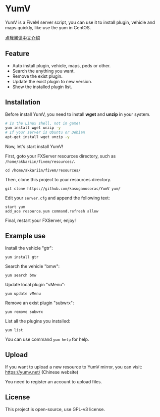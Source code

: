 # YumV
YumV is a FiveM server script, you can use it to install plugin, vehicle and maps quickly, like use the yum in CentOS.

[点我阅读中文介绍](README_zh.md)

## Feature
- Auto install plugin, vehicle, maps, peds or other.
- Search the anything you want.
- Remove the exist plugin.
- Update the exist plugin to new version.
- Show the installed plugin list.

## Installation
Before install YumV, you need to install __wget__ and __unzip__ in your system.
```bash
# Is the Linux shell, not in game!
yum install wget unzip -y
# If your server is Ubuntu or Debian
apt-get install wget unzip -y
```
Now, let's start install YumV!

First, goto your FXServer resources directory, such as `/home/akkariin/fivem/resources/`.
```
cd /home/akkariin/fivem/resources/
```
Then, clone this project to your resources directory.
```
git clone https://github.com/kasuganosoras/YumV yum/
```
Edit your `server.cfg` and append the following text:
```
start yum
add_ace resource.yum command.refresh allow
```
Final, restart your FXServer, enjoy!

## Example use
Install the vehicle "gtr":
```
yum install gtr
```
Search the vehicle "bmw":
```
yum search bmw
```
Update local plugin "vMenu":
```
yum update vMenu
```
Remove an exist plugin "subwrx":
```
yum remove subwrx
```
List all the plugins you installed:
```
yum list
```
You can use command `yum help` for help.

## Upload
If you want to upload a new resource to YumV mirror, you can visit: https://yumv.net/ (Chinese website)

You need to register an account to upload files.

## License
This project is open-source, use GPL-v3 license.
